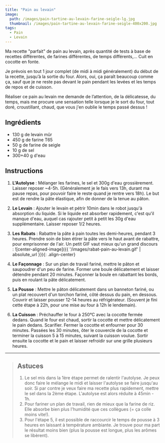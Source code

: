 ```yaml
---
title: "Pain au levain"
image: 
  path: /images/pain-tartine-au-levain-farine-seigle-lg.jpg
  thumbnail: /images/pain-tartine-au-levain-farine-seigle-400x200.jpg
tags:
  - Pain
  - Levain
---
```


Ma recette "parfait" de pain au levain, après quantité de tests à base de recettes différentes, de farines différentes, de temps différents,... Cuit en cocotte en fonte.

Je prévois en tout 1 jour complet (de midi à midi généralement) du début de la recette, jusqu’à la sortie du four. Alors, oui, ça paraît beaucoup comme ça, sauf que je ne reste pas devant le pain pendant les levées et les temps de repos et de cuisson.

Réaliser ce pain au levain me demande de l’attention, de la délicatesse, du temps, mais me procure une sensation telle lorsque je le sort du four, tout doré, croustillant, chaud, que vous j'en oublie le temps passé dessus !

## Ingrédients

* 130 g de levain mûr
* 450 g de farine T65
* 50 g de farine de seigle
* 10 g de sel
* 300+40 g d'eau

## Instructions

1. **L'Autolyse** : Mélanger les farines, le sel et 300g d'eau grossièrement. Laisser reposer ~4-5h. (Généralement je le fais vers 13h, durant ma pause repas, pour pouvoir faire le reste quand je rentre vers 18h). Le but est de rendre la pâte élastique, afin de donner de la tenue au pâton.

2. **Le Levain** : Ajouter le levain et pétrir 10min dans le robot jusqu'à absorption du liquide. Si le liquide est absorber rapidement, c'est qu'il manque d'eau, auquel cas rajouter petit à petit les 30g d'eau supplémentaire. Laisser reposer 1/2 heures.

3. **Les Rabats** : Rabattre la pâte à pain toutes les demi-heures, pendant 3 heures. Prendre soin de bien étirer la pâte vers le haut avant de rabattre, pour emprisonner de l'air. Un petit GIF vaut mieux qu'un grand discours : 
![center-aligned-image]({{ '/images/rabat-pain-au-levain.gif' | absolute_url }}){: .align-center}

4. **Le Façonnage** : Sur un plan de travail fariné, mettre le pâton et saupoudrer d'un peu de farine. Former une boule délicatement et laisser détendre pendant 20 minutes. Façonner la boule en rabattant les bords, puis en roulant la pâte délicatement.

5. **La Pousse** : Mettre le pâton délicatement dans un banneton fariné, ou un plat recouvert d'un torchon fariné, côté dessus du pain, en dessous. Couvrir et laisser pousser 12-14 heures au réfrigérateur. (Souvent je fini cette étape à 22h, pour une mise au four à 12h le lendemain).

6. **La Cuisson** : Préchauffer le four à 250°C avec la cocotte fermée dedans. Quand le four est chaud, sortir la cocotte et mettre délicatement le pain dedans. Scarifier. Fermer la cocotte et enfourner pour 30 minutes. Passées les 30 minutes, ôter le couvercle de la cocotte et terminer la cuisson 5 à 15 minutes, suivant la cuisson voulue. Sortir ensuite la cocotte et le pain et laisser refroidir sur une grille plusieurs heures.

---

> ## Astuces
> 1. Le sel mis dans la 1ère étape permet de ralentir l'autolyse. Je peux donc faire le mélange le midi et laisser l'autolyse se faire jusqu'au soir. Si par contre je veux faire ma recette plus rapidement, mettre le sel dans la 2ème étape. L'autolyse est alors réduite à 45min - 1h.
> 2. Pour fariner un plan de travail, rien de mieux que la farine de riz. Elle absorbe bien plus l'humidité que ces collègues (= ça colle moins vite!).
> 3. Pour l'étape 5, il est possible de raccourcir le temps de pousse à 3 heures en laissant à température ambiante. Je trouve pour ma part le résultat moins bien (plus la pousse est longue, plus les arômes se libèrent).
